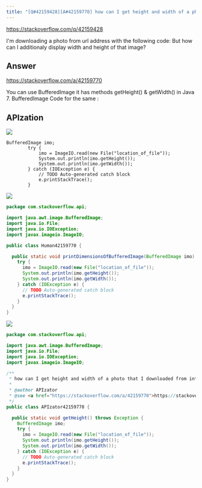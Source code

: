 ```yaml
---
title: "[Q#42159428][A#42159770] how can I get height and width of a photo that I downloaded from internet in Java?"
---
```


https://stackoverflow.com/q/42159428

I&#x27;m downloading a photo from url address with the following code:
But how can I additionaly display width and height of that image?

## Answer

https://stackoverflow.com/a/42159770

You can use BufferedImage it has methods getHeight() &amp; getWidth() in Java 7.
BufferedImage
Code for the same :

## APIzation

<div class="code-3columns-row">

<div class="code-3columns-column">

<div><img src="/stackoverflow.png" /></div>

```plain
BufferedImage imo;
        try {
            imo = ImageIO.read(new File("location_of_file"));
            System.out.println(imo.getHeight());
            System.out.println(imo.getWidth());
        } catch (IOException e) {
            // TODO Auto-generated catch block
            e.printStackTrace();
        }
```

</div>

<div class="code-3columns-column">

<div><img src="/human.png" /></div>

```java
package com.stackoverflow.api;

import java.awt.image.BufferedImage;
import java.io.File;
import java.io.IOException;
import javax.imageio.ImageIO;

public class Human42159770 {

  public static void printDimensionsOfBufferedImage(BufferedImage imo) {
    try {
      imo = ImageIO.read(new File("location_of_file"));
      System.out.println(imo.getHeight());
      System.out.println(imo.getWidth());
    } catch (IOException e) {
      // TODO Auto-generated catch block
      e.printStackTrace();
    }
  }
}

```

</div>

<div class="code-3columns-column">

<div><img src="/apizator.png" /></div>

```java
package com.stackoverflow.api;

import java.awt.image.BufferedImage;
import java.io.File;
import java.io.IOException;
import javax.imageio.ImageIO;

/**
 * how can I get height and width of a photo that I downloaded from internet in Java?
 *
 * @author APIzator
 * @see <a href="https://stackoverflow.com/a/42159770">https://stackoverflow.com/a/42159770</a>
 */
public class APIzator42159770 {

  public static void getHeight() throws Exception {
    BufferedImage imo;
    try {
      imo = ImageIO.read(new File("location_of_file"));
      System.out.println(imo.getHeight());
      System.out.println(imo.getWidth());
    } catch (IOException e) {
      // TODO Auto-generated catch block
      e.printStackTrace();
    }
  }
}

```

</div>

</div>